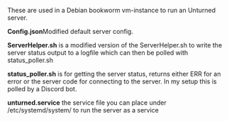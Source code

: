 These are used in a Debian bookworm vm-instance to run an Unturned server.

<b>Config.json</b>Modified default server config.

<b>ServerHelper.sh</b> is a modified version of the ServerHelper.sh to write the server status output to a logfile which can then be polled with status_poller.sh

<b>status_poller.sh</b> is for getting the server status, returns either ERR for an error or the server code for connecting to the server. In my setup this is polled by a Discord bot.

<b>unturned.service</b> the service file you can place under /etc/systemd/system/ to run the server as a service
